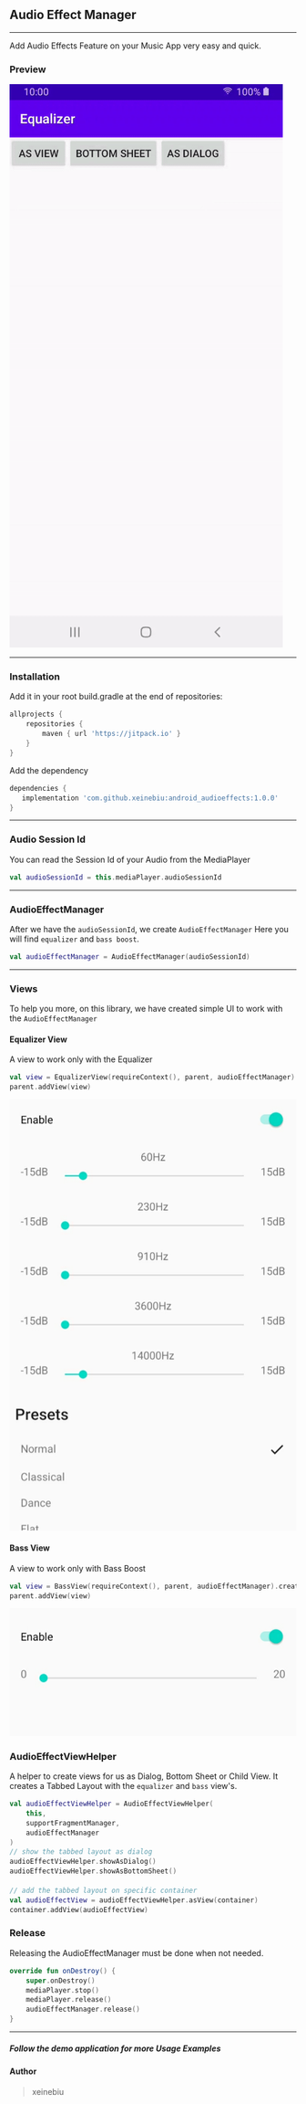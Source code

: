 ## Audio Effect Manager
----
Add Audio Effects Feature on your Music App very easy and quick.

### Preview
![](docs/demo.gif)

----
### Installation
Add it in your root build.gradle at the end of repositories:
````groovy
allprojects {
	repositories {
		maven { url 'https://jitpack.io' }
	}
}
````
Add the dependency
````groovy
dependencies {
   implementation 'com.github.xeinebiu:android_audioeffects:1.0.0'
}
````

----
### Audio Session Id
You can read the Session Id of your Audio from the MediaPlayer
````kotlin
val audioSessionId = this.mediaPlayer.audioSessionId
````

----
### AudioEffectManager
After we have the ``audioSessionId``, we create `AudioEffectManager`
Here you will find `equalizer` and `bass boost`.
````kotlin
val audioEffectManager = AudioEffectManager(audioSessionId)
````

----
### Views
To help you more, on this library, we have created simple UI to work with the `AudioEffectManager`
#### Equalizer View
A view to work only with the Equalizer
````kotlin
val view = EqualizerView(requireContext(), parent, audioEffectManager).createView()
parent.addView(view)
````
![](docs/view_equalizer.jpg) 

#### Bass View
A view to work only with Bass Boost
````kotlin
val view = BassView(requireContext(), parent, audioEffectManager).createView()
parent.addView(view)
````
![](docs/view_bass.jpg) 

### AudioEffectViewHelper
A helper to create views for us as Dialog, Bottom Sheet or Child View.
It creates a Tabbed Layout with the `equalizer` and `bass` view's.
````kotlin
val audioEffectViewHelper = AudioEffectViewHelper(
    this,
    supportFragmentManager,
    audioEffectManager
)
// show the tabbed layout as dialog
audioEffectViewHelper.showAsDialog()
audioEffectViewHelper.showAsBottomSheet()

// add the tabbed layout on specific container
val audioEffectView = audioEffectViewHelper.asView(container)
container.addView(audioEffectView)
````

### Release
Releasing the AudioEffectManager must be done when not needed.
````kotlin
override fun onDestroy() {
    super.onDestroy()
    mediaPlayer.stop()
    mediaPlayer.release()
    audioEffectManager.release()
}
````

----
##### Follow the demo application for more Usage Examples

#### Author
> xeinebiu
